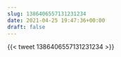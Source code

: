 ```yaml
---
slug: 1386406557131231234
date: 2021-04-25 19:47:36+00:00
draft: false
---
```


{{< tweet 1386406557131231234 >}}
